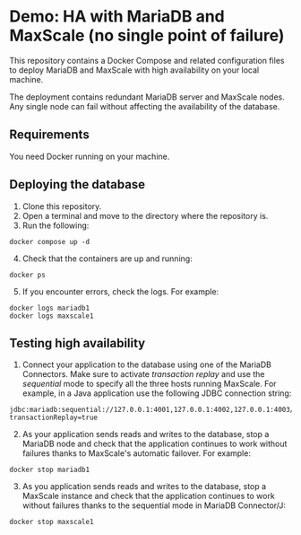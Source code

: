 # Demo: HA with MariaDB and MaxScale (no single point of failure)

This repository contains a Docker Compose and related configuration files to deploy MariaDB and MaxScale with high availability on your local machine.

The deployment contains redundant MariaDB server and MaxScale nodes. Any single node can fail without affecting the availability of the database.

## Requirements

You need Docker running on your machine.

## Deploying the database

1. Clone this repository.
2. Open a terminal and move to the directory where the repository is.
3. Run the following:

```shell
docker compose up -d
```

4. Check that the containers are up and running:

```shell
docker ps
```

5. If you encounter errors, check the logs. For example:

```shell
docker logs mariadb1
docker logs maxscale1
```

## Testing high availability

1. Connect your application to the database using one of the MariaDB Connectors. Make sure to activate _transaction replay_ and use the _sequential_ mode to specify all the three hosts running MaxScale. For example, in a Java application use the following JDBC connection string:

```
jdbc:mariadb:sequential://127.0.0.1:4001,127.0.0.1:4002,127.0.0.1:4003/demo?transactionReplay=true
```

2. As your application sends reads and writes to the database, stop a MariaDB node and check that the application continues to work without failures thanks to MaxScale's automatic failover. For example:

```shell
docker stop mariadb1
```

3. As you application sends reads and writes to the database, stop a MaxScale instance and check that the application continues to work without failures thanks to the sequential mode in MariaDB Connector/J:

```shell
docker stop maxscale1
```
